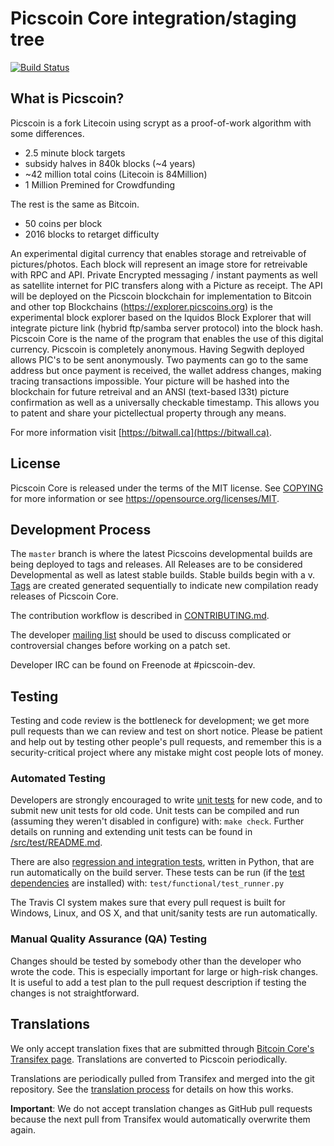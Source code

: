 
Picscoin Core integration/staging tree
=====================================
[![Build Status](https://travis-ci.org/minblock/picscoin.svg?branch=master)](https://travis-ci.org/minblock/picscoin)

What is Picscoin?
----------------

Picscoin is a fork Litecoin using scrypt as a proof-of-work algorithm with some differences.
 - 2.5 minute block targets
 - subsidy halves in 840k blocks (~4 years)
 - ~42 million total coins (Litecoin is 84Million)
 - 1 Million Premined for Crowdfunding

The rest is the same as Bitcoin.
 - 50 coins per block
 - 2016 blocks to retarget difficulty

An experimental digital currency that enables storage and retreivable of pictures/photos. Each block will represent an image store for retreivable with RPC and API. Private Encrypted messaging / instant payments as well as satellite internet for PIC transfers along with a Picture as receipt. The API will be deployed on the Picscoin blockchain for implementation to Bitcoin and other top Blockchains  (https://explorer.picscoins.org) is the experimental block explorer based on the Iquidos Block Explorer that will integrate picture link (hybrid ftp/samba server protocol) into the block hash. Picscoin Core is the name of the program that enables the use of this digital currency. Picscoin is completely anonymous. Having Segwith deployed allows PIC's to be sent anonymously. Two payments can go to the same address but once payment is received, the wallet address changes, making tracing transactions impossible. Your picture will be hashed into the blockchain for future retreival and an ANSI (text-based l33t) picture confirmation as well as a universally checkable timestamp. This allows you to patent and share your  pictellectual property through any means. 

For more information visit [https://bitwall.ca](https://bitwall.ca).

License
-------

Picscoin Core is released under the terms of the MIT license. See [COPYING](COPYING) for more
information or see https://opensource.org/licenses/MIT.

Development Process
-------------------

The `master` branch is where the latest Picscoins developmental builds are being deployed to tags and releases. All Releases are to be considered Developmental as well as latest stable builds. Stable builds begin with a v.  [Tags](https://github.com/minblock/picscoin/tags) are created generated sequentially to indicate new compilation ready releases of Picscoin Core.

The contribution workflow is described in [CONTRIBUTING.md](CONTRIBUTING.md).

The developer [mailing list](https://groups.google.com/forum/#!forum/picscoin-dev)
should be used to discuss complicated or controversial changes before working
on a patch set.

Developer IRC can be found on Freenode at #picscoin-dev.

Testing
-------

Testing and code review is the bottleneck for development; we get more pull
requests than we can review and test on short notice. Please be patient and help out by testing
other people's pull requests, and remember this is a security-critical project where any mistake might cost people
lots of money.
### Automated Testing

Developers are strongly encouraged to write [unit tests](src/test/README.md) for new code, and to
submit new unit tests for old code. Unit tests can be compiled and run
(assuming they weren't disabled in configure) with: `make check`. Further details on running
and extending unit tests can be found in [/src/test/README.md](/src/test/README.md).

There are also [regression and integration tests](/test), written
in Python, that are run automatically on the build server.
These tests can be run (if the [test dependencies](/test) are installed) with: `test/functional/test_runner.py`

The Travis CI system makes sure that every pull request is built for Windows, Linux, and OS X, and that unit/sanity tests are run automatically.

### Manual Quality Assurance (QA) Testing

Changes should be tested by somebody other than the developer who wrote the
code. This is especially important for large or high-risk changes. It is useful
to add a test plan to the pull request description if testing the changes is
not straightforward.

Translations
------------

We only accept translation fixes that are submitted through [Bitcoin Core's Transifex page](https://www.transifex.com/projects/p/bitcoin/).
Translations are converted to Picscoin periodically.

Translations are periodically pulled from Transifex and merged into the git repository. See the
[translation process](doc/translation_process.md) for details on how this works.

**Important**: We do not accept translation changes as GitHub pull requests because the next
pull from Transifex would automatically overwrite them again.
